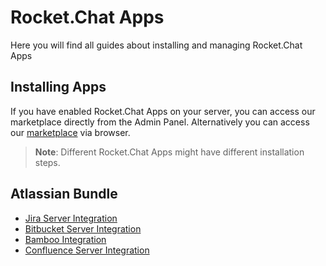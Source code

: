 # Rocket.Chat Apps

Here you will find all guides about installing and managing Rocket.Chat Apps

## Installing Apps

If you have enabled Rocket.Chat Apps on your server, you can access our marketplace directly from the Admin Panel. Alternatively you can access our [marketplace](https://rocket.chat/marketplace) via browser.

> **Note**: Different Rocket.Chat Apps might have different installation steps.

## Atlassian Bundle

* [Jira Server Integration](jira-server-integration.md)
* [Bitbucket Server Integration](bitbucket-server-integration.md)
* [Bamboo Integration](bamboo-integration.md)
* [Confluence Server Integration](confluence-server-integration.md)

